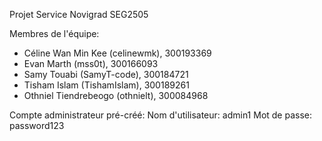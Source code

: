 Projet Service Novigrad SEG2505

Membres de l'équipe:
-	Céline Wan Min Kee (celinewmk), 300193369
-	Evan Marth (mss0t), 300166093
-	Samy Touabi (SamyT-code), 300184721
-	Tisham Islam (TishamIslam), 300189261
-	Othniel Tiendrebeogo (othnielt), 300084968


Compte administrateur pré-créé:
  Nom d'utilisateur: admin1
  Mot de passe: password123
